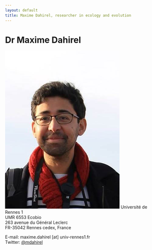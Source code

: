 ```yaml
---
layout: default
title: Maxime Dahirel, researcher in ecology and evolution
---
```


# Dr Maxime Dahirel
![contact image](/images/contact3.jpg)
Université de Rennes 1\
UMR 6553 Ecobio\
263 avenue du Général Leclerc\
FR-35042 Rennes cedex, France


E-mail: maxime.dahirel \[at\] univ-rennes1.fr\
Twitter: [@mdahirel](href="http://twitter.com/mdahirel")
